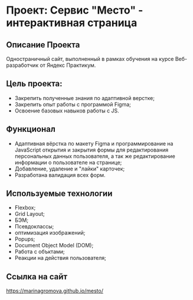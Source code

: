 # Проект: Сервис "Место" - интерактивная страница

## Описание Проекта

Одностраничный сайт, выполненный в рамках обучения на курсе Веб-разработчик от Яндекс Практикум.

## Цель проекта:
* Закрепить полученные знания по адаптивной верстке; 
* Закрепить опыт работы с программой Figma;
* Освоение базовых навыков работы с JS. 

## Функционал

- Адаптивная вёрстка по макету Figma и программирование на JavaScript открытия и закрытия формы для редактирования персональных данных пользователя, а так же редактирование информации о пользователе на странице;
- Добавление, удаление и "лайки" карточек;
- Разработана валидация всех форм.

## Используемые технологии

- Flexbox;
- Grid Layout;
- БЭМ;
- Псевдоклассы;
- оптимизация изображений;
- Popups;
- Document Object Model (DOM);
- Работа с объктами;
- Реакции на действия пользователя;

## Ссылка на сайт

https://marinagromova.github.io/mesto/